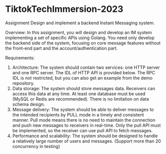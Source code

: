 # TiktokTechImmersion-2023

Assignment
Design and implement a backend Instant Messaging system.

Overview:
In this assignment, you will design and develop an IM system implementing a set of specific APIs using Golang. You need only develop the backend side of the system, focusing on core message features without the front-end part and the account/authentication part.

Requirements:
1. Architecture: The system should contain two services: one HTTP server and one RPC server. The IDL of HTTP API is provided below. The RPC IDL is not restricted, but you can also get an example from the demo repository.
2. Data storage: The system should store messages data. Receivers can access this data at any time. At least one database must be used (MySQL or Redis are recommended). There is no limitation on data schema design.
3. Message delivery: The system should be able to deliver messages to the intended recipients by PULL mode in a timely and consistent manner. Pull mode means there is no need to maintain the connection and push new messages to receivers in real-time. Only the pull API must be implemented, so the receiver can use pull API to fetch messages.
4. Performance and scalability: The system should be designed to handle a relatively large number of users and messages. (Support more than 20 concurrency in testing)
